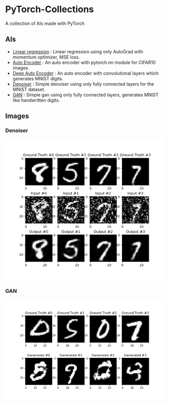 # PyTorch-Collections

A collection of AIs made with PyTorch

## AIs

- [Linear regression](src/lowlevel.py) : Linear regression using only AutoGrad with momentum optimizer, MSE loss.
- [Auto Encoder](src/autoencoder.py) : An auto encoder with pytorch.nn module for CIFAR10 images.
- [Deep Auto Encoder](src/deep_autoencoder.py) : An auto encoder with convolutional layers which generates MNIST digits.
- [Denoiser](src/denoiser.py) : Simple denoiser using only fully connected layers for the MNIST dataset.
- [GAN](src/gan.py) : Simple gan using only fully connected layers, generates MNIST like handwritten digits.

## Images
### Denoiser

![Denoiser](res/denoiser.jpeg "Denoiser")

### GAN

![GAN](res/gan.jpeg "GAN")

